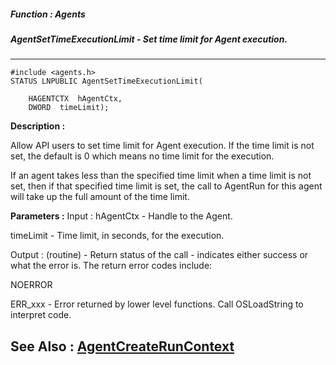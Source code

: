 ##### Function : Agents
##### AgentSetTimeExecutionLimit - Set time limit for Agent execution.
---
```
#include <agents.h>
STATUS LNPUBLIC AgentSetTimeExecutionLimit(

	HAGENTCTX  hAgentCtx,
	DWORD  timeLimit);
```
**Description :**

Allow API users to set time limit for Agent execution.  If the time limit is 
not set, the default is 0 which means no time limit for the execution.  

If an agent takes less than the specified time limit when a time limit is not 
set, then if that specified time limit is set, the call to AgentRun for this 
agent will take up the full amount of the time limit.

**Parameters :**
Input :
hAgentCtx  -  Handle to the Agent.

timeLimit  -  Time limit, in seconds, for the execution.

Output :
(routine)  -  Return status of the call - indicates either success or what the error is.  The return error codes include:

NOERROR

ERR_xxx - Error returned by lower level functions. Call OSLoadString to interpret code.



**See Also :**
[AgentCreateRunContext](/domino-c-api-docs/reference/Func/AgentCreateRunContext)
---
